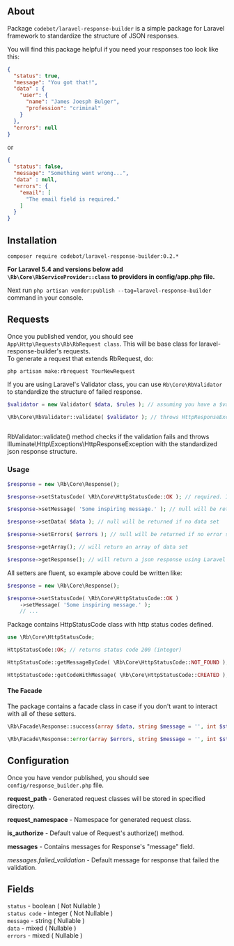 ## About
Package `codebot/laravel-response-builder` is a simple package for Laravel framework to standardize the structure of JSON responses.

You will find this package helpful if you need your responses too look like this:

```json
{
  "status": true,
  "message": "You got that!",
  "data" : {
    "user": {
      "name": "James Joesph Bulger",
      "profession": "criminal"
    }
  },
  "errors": null
}
```

or

```json
{
  "status": false,
  "message": "Something went wrong...",
  "data" : null,
  "errors": {
    "email": [
      "The email field is required."
    ]
  }
}
```

## Installation  
`composer require codebot/laravel-response-builder:0.2.*`

**For Laravel 5.4 and versions below add `\Rb\Core\RbServiceProvider::class` to providers in config/app.php file.**

Next run `php artisan vendor:publish --tag=laravel-response-builder` command in your console.

## Requests

Once you published vendor, you should see `App\Http\Requests\Rb\RbRequest class`. This will be base class for
laravel-response-builder's requests.  
To generate a request that extends RbRequest, do:
  
`php artisan make:rbrequest YourNewRequest` 

If you are using Laravel's Validator class, you can use `Rb\Core\RbValidator` to standardize the structure of failed response. 

```php
$validator = new Validator( $data, $rules ); // assuming you have a $validator instance

\Rb\Core\RbValidator::validate( $validator ); // throws HttpResponseException or returns boolean true
 
```

RbValidator::validate() method checks if the validation fails and throws Illuminate\Http\Exceptions\HttpResponseException with the standardized json response structure.

### Usage  
```php
$response = new \Rb\Core\Response();

$response->setStatusCode( \Rb\Core\HttpStatusCode::OK ); // required. If code is 2XX then Response::status field will be "true", otherwise "false"

$response->setMessage( 'Some inspiring message.' ); // null will be returned if no message set

$response->setData( $data ); // null will be returned if no data set

$response->setErrors( $errors ); // null will be returned if no error set

$response->getArray(); // will return an array of data set

$response->getResponse(); // will return a json response using Laravel's response() helper 
```

All setters are fluent, so example above could be written like:
```php
$response = new \Rb\Core\Response();

$response->setStatusCode( \Rb\Core\HttpStatusCode::OK )
    ->setMessage( 'Some inspiring message.' ); 
    // ...
```

Package contains HttpStatusCode class with http status codes defined.

```php
use \Rb\Core\HttpStatusCode;

HttpStatusCode::OK; // returns status code 200 (integer)

HttpStatusCode::getMessageByCode( \Rb\Core\HttpStatusCode::NOT_FOUND ); // returns string "Not Found"

HttpStatusCode::getCodeWithMessage( \Rb\Core\HttpStatusCode::CREATED ); // returns string - code and message, e.g. "201 Created"
```

#### The Facade

The package contains a facade class in case if you don't want to interact with all of these setters.

```php
\Rb\Facade\Response::success(array $data, string $message = '', int $statusCode = 200);

\Rb\Facade\Response::error(array $errors, string $message = '', int $statusCode = 422);
```

## Configuration

Once you have vendor published, you should see `config/response_builder.php` file.

**request_path** - Generated request classes will be stored in specified directory.  

**request_namespace** - Namespace for generated request class.  

**is_authorize** - Default value of Request's authorize() method.

**messages** - Contains messages for Response's "message" field.  

*messages.failed_validation* - Default message for response that failed the validation.

## Fields

`status` - boolean ( Not Nullable )  
`status code` - integer ( Not Nullable )  
`message` - string ( Nullable )  
`data` - mixed ( Nullable )  
`errors` - mixed ( Nullable )  
